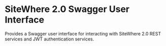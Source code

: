 # SiteWhere 2.0 Swagger User Interface
Provides a Swagger user interface for interacting with SiteWhere 2.0 REST services and JWT authentication services.
